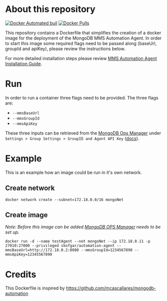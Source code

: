 # About this repository

[![Docker Automated buil](https://img.shields.io/docker/automated/skofgar/automation-agent.svg?style=flat-square)](https://hub.docker.com/r/skofgar/automation-agent/) [![Docker Pulls](https://img.shields.io/docker/pulls/skofgar/automation-agent.svg?style=flat-square)](https://hub.docker.com/r/skofgar/automation-agent/)

This repository contains a Dockerfile that simplifies the creation of a docker image for the deployment of the MongoDB MMS Automation Agent.
In order to start this image some required flags need to be passed along (baseUrl, groupId and apiKey), please review the instructions below.

For more detailed installation steps please review [MMS Automation Agent Installation Guide](https://docs.cloudmanager.mongodb.com/tutorial/nav/install-automation-agent/).


# Run
In order to run a container three flags need to be provided. The three flags are:
 * `--mmsBaseUrl`
 * `--mmsGroupId`
 * `--mmsApiKey`

These three inputs can be retrieved from the [MongoDB Ops Manager](https://docs.opsmanager.mongodb.com/current/) under `Settings > Group Settings > GroupID and Agent API Key` ([docs](https://docs.opsmanager.mongodb.com/current/reference/automation-agent/#asetting.mmsGroupId)).

# Example
This is an example how an image could be run in it's own network.

## Create network

```
docker network create --subnet=172.18.0.0/16 mongoNet
```

## Create image
_Note: Before this image can be added [MongoDB OPS Manager](https://www.mongodb.com/products/ops-manager) needs to be set up._

```
docker run -d --name testAgent --net mongoNet --ip 172.18.0.11 -p 27010:27000 --privileged skofgar/automation-agent --mmsBaseUrl=http://172.18.0.2:8080 --mmsGroupId=1234567890 --mmsApiKey=12345567890
```

# Credits

This Dockerfile is inspired by https://github.com/mcascallares/mongodb-automation
